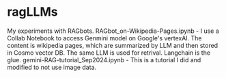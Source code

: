 # ragLLMs
My experiments with RAGbots.
RAGbot_on-Wikipedia-Pages.ipynb - I use a Collab Notebook to access Genmini model on Google's vertexAI. The content is wikipedia pages, which are summarized by LLM and then stored in Cosmo vector DB. The same LLM is used for retrival. Langchain is the glue.
gemini-RAG-tutorial_Sep2024.ipynb - This is a tutorial I did and modified to not use image data. 
